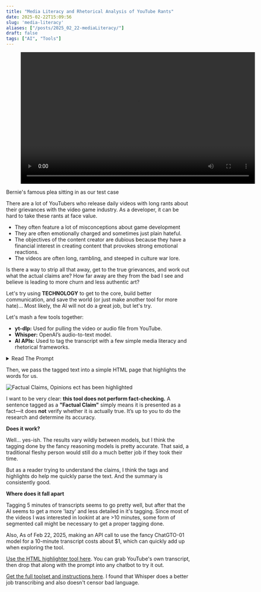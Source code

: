 ```yaml
---
title: "Media Literacy and Rhetorical Analysis of YouTube Rants"
date: 2025-02-22T15:09:56
slug: 'media-literacy'
aliases: ["/posts/2025_02_22-mediaLiteracy/"]
draft: false
tags: ["AI", "Tools"]
---
```


<div class="video-wrapper">
  <figure class="video-container">
    <video width="640" height="360" controls>
      <source src="/videos/analysis.mp4" type="video/mp4">
      Your browser does not support the video tag.
    </video>
  </figure>
  <figcaption class="image-caption">
    Bernie's famous plea sitting in as our test case
  </figcaption>
</div>




There are a lot of YouTubers who release daily videos with long rants about their grievances with the video game industry. As a developer, it can be hard to take these rants at face value.

- They often feature a lot of misconceptions about game development
- They are often emotionally charged and sometimes just plain hateful.  
- The objectives of the content creator are dubious because they have a financial interest in creating content that provokes strong emotional reactions.  
- The videos are often long, rambling, and steeped in culture war lore.  

Is there a way to strip all that away, get to the true grievances, and work out what the actual claims are? How far away are they from the bad I see and believe is leading to more churn and less authentic art?


Let's try using **TECHNOLOGY** to get to the core, build better communication, and save the world (or just make another tool for more hate)… Most likely, the AI will not do a great job, but let's try.

Let's mash a few tools together:

- **yt-dlp:** Used for pulling the video or audio file from YouTube.  
- **Whisper:** OpenAI’s audio-to-text model.  
- **AI APIs:** Used to tag the transcript with a few simple media literacy and rhetorical frameworks.  

<details>
<summary>Read The Prompt</summary>

```
You are a text analysis assistant. Tag the following transcript with inline markers for:  
- [FC] Factual Claim – Objective, verifiable statements.  
- [OP] Opinion – Subjective assertions.  
- [EL] Emotional Language – Language evoking emotions.  
- [RT] Rhetorical Technique – Sarcasm, irony, or rhetorical flourish.  
- [SP] Speculation – Uncertainty, guesswork, or predictions.  

**Instructions:**  
- Segment text into meaningful parts.  
- Apply inline tags without overlapping.  
- Ensure readability. Keep original wording.  

**Example:**  
Input: "Last night, there was a big announcement..."  
Output: [FC]Last night, there was a big announcement...[/FC] [EL]—everyone said...[/EL]  

**Post-Processing:**  
- Provide an "Emotional Rating" (0–10).  
- Summarize main claims, techniques, and biases.  

Now, process the following text:  

{transcript}
```
</details>

Then, we pass the tagged text into a simple HTML page that highlights the words for us.


![Factual Claims, Opinions ect has been highlighted](/images/tagging.png)

I want to be very clear: **this tool does not perform fact-checking.** A sentence tagged as a **"Factual Claim"** simply means it is presented as a fact—it does **not** verify whether it is actually true. It’s up to you to do the research and determine its accuracy.

**Does it work?**

Well… yes-ish. The results vary wildly between models, but I think the tagging done by the fancy reasoning models is pretty accurate. That said, a traditional fleshy person would still do a much better job if they took their time.

But as a reader trying to understand the claims, I think the tags and highlights do help me quickly parse the text. And the summary is consistently good.

**Where does it fall apart**

Tagging 5 minutes of transcripts seems to go pretty well, but after that the AI seems to get a more 'lazy' and less detailed in it's tagging. Since most of the videos I was interested in lookint at are >10 minutes, some form of segmented call might be necessary to get a proper tagging done. 

Also, As of Feb 22, 2025, making an API call to use the fancy ChatGTO-01 model for a 10-minute transcript costs about $1, which can quickly add up when exploring the tool.


[Use the HTML highlighter tool here](/tool/index.html). You can grab YouTube's own transcript, then drop that along with the prompt into any chatbot to try it out.

[Get the full toolset and instructions here](https://github.com/vghpe/Youtube-Transcript-Rhetoric-Tagging). I found that Whisper does a better job transcribing and also doesn't censor bad language.  


